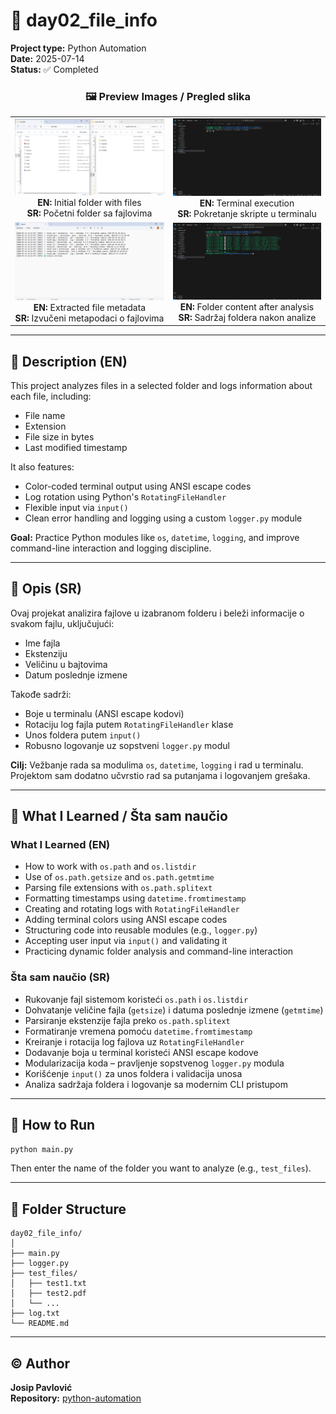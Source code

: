 # 📂 day02_file_info

**Project type:** Python Automation  
**Date:** 2025-07-14  
**Status:** ✅ Completed  

<h3 align="center">🖼️ Preview Images / Pregled slika</h3>

<table align="center">
  <tr>
    <td align="center">
      <img src="assets/day02_file_info-preview-3.png" width="300"/><br/>
      <strong>EN:</strong> Initial folder with files<br/>
      <strong>SR:</strong> Početni folder sa fajlovima
    </td>
    <td align="center">
      <img src="assets/day02_file_info-preview-4.png" width="300"/><br/>
      <strong>EN:</strong> Terminal execution<br/>
      <strong>SR:</strong> Pokretanje skripte u terminalu
    </td>
  </tr>
  <tr>
    <td align="center">
      <img src="assets/day02_file_info-preview-2.png" width="300"/><br/>
      <strong>EN:</strong> Extracted file metadata<br/>
      <strong>SR:</strong> Izvučeni metapodaci o fajlovima
    </td>
    <td align="center">
      <img src="assets/day02_file_info-preview-1.png" width="300"/><br/>
      <strong>EN:</strong> Folder content after analysis<br/>
      <strong>SR:</strong> Sadržaj foldera nakon analize
    </td>
  </tr>
</table>


---

## 📌 Description (EN)

This project analyzes files in a selected folder and logs information about each file, including:

- File name
- Extension
- File size in bytes
- Last modified timestamp

It also features:

- Color-coded terminal output using ANSI escape codes
- Log rotation using Python's `RotatingFileHandler`
- Flexible input via `input()`
- Clean error handling and logging using a custom `logger.py` module

**Goal:** Practice Python modules like `os`, `datetime`, `logging`, and improve command-line interaction and logging discipline.

---

## 📌 Opis (SR)

Ovaj projekat analizira fajlove u izabranom folderu i beleži informacije o svakom fajlu, uključujući:

- Ime fajla
- Ekstenziju
- Veličinu u bajtovima
- Datum poslednje izmene

Takođe sadrži:

- Boje u terminalu (ANSI escape kodovi)
- Rotaciju log fajla putem `RotatingFileHandler` klase
- Unos foldera putem `input()`
- Robusno logovanje uz sopstveni `logger.py` modul

**Cilj:** Vežbanje rada sa modulima `os`, `datetime`, `logging` i rad u terminalu. Projektom sam dodatno učvrstio rad sa putanjama i logovanjem grešaka.

---

## 🧠 What I Learned / Šta sam naučio

### What I Learned (EN)

- How to work with `os.path` and `os.listdir`
- Use of `os.path.getsize` and `os.path.getmtime`
- Parsing file extensions with `os.path.splitext`
- Formatting timestamps using `datetime.fromtimestamp`
- Creating and rotating logs with `RotatingFileHandler`
- Adding terminal colors using ANSI escape codes
- Structuring code into reusable modules (e.g., `logger.py`)
- Accepting user input via `input()` and validating it
- Practicing dynamic folder analysis and command-line interaction

### Šta sam naučio (SR)

- Rukovanje fajl sistemom koristeći `os.path` i `os.listdir`
- Dohvatanje veličine fajla (`getsize`) i datuma poslednje izmene (`getmtime`)
- Parsiranje ekstenzije fajla preko `os.path.splitext`
- Formatiranje vremena pomoću `datetime.fromtimestamp`
- Kreiranje i rotacija log fajlova uz `RotatingFileHandler`
- Dodavanje boja u terminal koristeći ANSI escape kodove
- Modularizacija koda – pravljenje sopstvenog `logger.py` modula
- Korišćenje `input()` za unos foldera i validacija unosa
- Analiza sadržaja foldera i logovanje sa modernim CLI pristupom


---

## 🚀 How to Run

```bash
python main.py
```

Then enter the name of the folder you want to analyze (e.g., `test_files`).

---

## 📁 Folder Structure

```
day02_file_info/
│
├── main.py
├── logger.py
├── test_files/
│   ├── test1.txt
│   ├── test2.pdf
│   └── ...
├── log.txt
└── README.md
```

---

## ©️ Author

**Josip Pavlović**  
**Repository:** [python-automation](https://github.com/Jole85/python-automation)